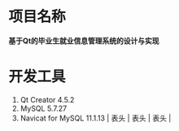 # 项目名称
**基于Qt的毕业生就业信息管理系统的设计与实现**
# 开发工具
1. Qt Creator 4.5.2
2. MySQL  5.7.27
3. Navicat for MySQL 11.1.13
| 表头 | 表头 | 表头 |

